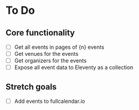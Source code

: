 # To Do

## Core functionality

- [ ] Get all events in pages of {n} events
- [ ] Get venues for the events
- [ ] Get organizers for the events
- [ ] Expose all event data to Eleventy as a collection

## Stretch goals

- [ ] Add events to fullcalendar.io